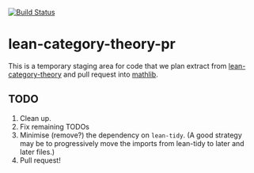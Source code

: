 [![Build Status](https://travis-ci.org/semorrison/lean-category-theory-pr.svg?branch=master)](https://travis-ci.org/semorrison/lean-category-theory-pr)

# lean-category-theory-pr

This is a temporary staging area for code that we plan extract from [lean-category-theory](https://github.com/semorrison/lean-category-theory) and pull request into [mathlib](https://github.com/leanprover/mathlib).

## TODO
1. Clean up.
2. Fix remaining TODOs
3. Minimise (remove?) the dependency on `lean-tidy`. (A good strategy may be to progressively move the imports from lean-tidy to later and later files.)
4. Pull request!